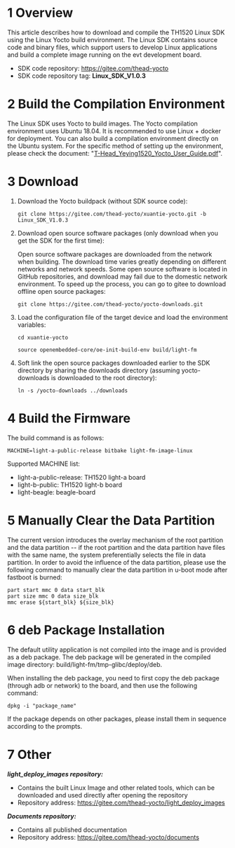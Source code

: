 # 1 Overview

This article describes how to download and compile the TH1520 Linux SDK using the Linux Yocto build environment. The Linux SDK contains source code and binary files, which support users to develop Linux applications and build a complete image running on the evt development board.

- SDK code repository: https://gitee.com/thead-yocto
- SDK code repository tag: **Linux_SDK_V1.0.3**

# 2 Build the Compilation Environment

The Linux SDK uses Yocto to build images. The Yocto compilation environment uses Ubuntu 18.04. It is recommended to use Linux + docker for deployment. You can also build a compilation environment directly on the Ubuntu system. For the specific method of setting up the environment, please check the document: "[T-Head_Yeying1520_Yocto_User_Guide.pdf](https://gitee.com/thead-yocto/documents/blob/master/en/user_guide/T-Head_Yeying1520_Yocto_User_Guide.pdf)".

# 3 Download

1. Download the Yocto buildpack (without SDK source code):

   ```
   git clone https://gitee.com/thead-yocto/xuantie-yocto.git -b Linux_SDK_V1.0.3
   ```



2. Download open source software packages (only download when you get the SDK for the first time): 

   Open source software packages are downloaded from the network when building. The download time varies greatly depending on different networks and network speeds. Some open source software is located in GitHub repositories, and download may fail due to the domestic network environment. To speed up the process, you can go to gitee to download offline open source packages:

   ```
   git clone https://gitee.com/thead-yocto/yocto-downloads.git
   ```

   

3. Load the configuration file of the target device and load the environment variables:

   ```
   cd xuantie-yocto
   
   source openembedded-core/oe-init-build-env build/light-fm
   ```

   

4. Soft link the open source packages downloaded earlier to the SDK directory by sharing the downloads directory (assuming yocto-downloads is downloaded to the root directory):

   ```
   ln -s /yocto-downloads ../downloads
   ```

# 4 Build the Firmware

The build command is as follows:

```
MACHINE=light-a-public-release bitbake light-fm-image-linux
```

Supported MACHINE list:

* light-a-public-release: TH1520 light-a board
* light-b-public: TH1520 light-b board
* light-beagle: beagle-board

# 5 Manually Clear the Data Partition

The current version introduces the overlay mechanism of the root partition and the data partition -- if the root partition and the data partition have files with the same name, the system preferentially selects the file in data partition. In order to avoid the influence of the data partition, please use the following command to manually clear the data partition in u-boot mode after fastboot is burned:

```
part start mmc 0 data start_blk
part size mmc 0 data size_blk
mmc erase ${start_blk} ${size_blk}
```

# 6 deb Package Installation

The default utility application is not compiled into the image and is provided as a deb package. The deb package will be generated in the compiled image directory: build/light-fm/tmp-glibc/deploy/deb.

When installing the deb package, you need to first copy the deb package (through adb or network) to the board, and then use the following command:

```
dpkg -i "package_name"
```

If the package depends on other packages, please install them in sequence according to the prompts.

# 7 Other

***light_deploy_images repository:***

- Contains the built Linux Image and other related tools, which can be downloaded and used directly after opening the repository
- Repository address: https://gitee.com/thead-yocto/light_deploy_images

***Documents repository:***

- Contains all published documentation
- Repository address: https://gitee.com/thead-yocto/documents

 